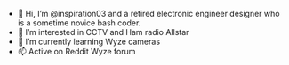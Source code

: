 - 👋 Hi, I’m @inspiration03 and a retired electronic engineer designer who is a sometime novice bash coder.
- 👀 I’m interested in CCTV and Ham radio Allstar
- 🌱 I’m currently learning Wyze cameras
- 📫 Active on Reddit Wyze forum

<!---
inspiration03/inspiration03 is a ✨ special ✨ repository because its `README.md` (this file) appears on your GitHub profile.
You can click the Preview link to take a look at your changes.
--->

